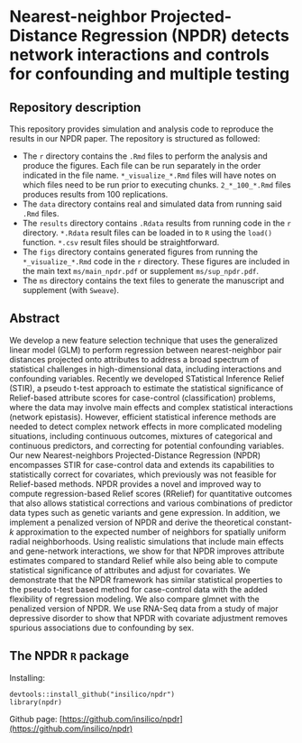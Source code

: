 # Nearest-neighbor Projected-Distance Regression (NPDR) detects network interactions and controls for confounding and multiple testing

## Repository description

This repository provides simulation and analysis code to reproduce the results in our NPDR paper.
The repository is structured as followed:

- The `r` directory contains the `.Rmd` files to perform the analysis and produce the figures. 
Each file can be run separately in the order indicated in the file name.
`*_visualize_*.Rmd` files will have notes on which files need to be run prior to executing chunks.
`2_*_100_*.Rmd` files produces results from 100 replications.
- The `data` directory contains real and simulated data from running said `.Rmd` files.
- The `results` directory contains `.Rdata` results from running code in the `r` directory.
`*.Rdata` result files can be loaded in to `R` using the `load()` function.
`*.csv` result files should be straightforward.
- The `figs` directory contains generated figures from running the `*_visualize_*.Rmd` code in the `r` directory.
These figures are included in the main text `ms/main_npdr.pdf` or supplement `ms/sup_npdr.pdf`.
- The `ms` directory contains the text files to generate the manuscript and supplement (with `Sweave`).

## Abstract

We develop a new feature selection technique that uses the generalized linear model (GLM) to perform regression between nearest-neighbor pair distances projected onto attributes to address a broad spectrum of statistical challenges in high-dimensional data, including interactions and confounding variables.
Recently we developed STatistical Inference Relief (STIR), a pseudo t-test approach to estimate the statistical significance of Relief-based attribute scores for case-control (classification) problems, where the data may involve main effects and complex statistical interactions (network epistasis).
However, efficient statistical inference methods are needed to detect complex network effects in more complicated modeling situations, including continuous outcomes, mixtures of categorical and continuous predictors, and correcting for potential confounding variables.
Our new Nearest-neighbors Projected-Distance Regression (NPDR) encompasses STIR for case-control data and extends its capabilities to statistically correct for covariates, which previously was not feasible for Relief-based methods.
NPDR provides a novel and improved way to compute regression-based Relief scores (RRelief) for quantitative outcomes that also allows statistical corrections and various combinations of predictor data types such as genetic variants and gene expression.
In addition, we implement a penalized version of NPDR and derive the theoretical constant-$k$ approximation to the expected number of neighbors for spatially uniform radial neighborhoods.
Using realistic simulations that include main effects and gene-network interactions, we show for that NPDR improves attribute estimates compared to standard Relief while also being able to compute statistical significance of attributes and adjust for covariates.
We demonstrate that the NPDR framework has similar statistical properties to the pseudo t-test based method for case-control data with the added flexibility of regression modeling. We also compare glmnet with the penalized version of NPDR.
We use RNA-Seq data from a study of major depressive disorder to show that NPDR with covariate adjustment removes spurious associations due to confounding by sex.

## The NPDR `R` package
Installing:
```
devtools::install_github("insilico/npdr") 
library(npdr)
```

Github page:
[https://github.com/insilico/npdr](https://github.com/insilico/npdr)